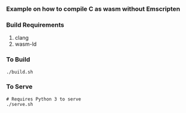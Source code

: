 ### Example on how to compile C as wasm without Emscripten

### Build Requirements
1. clang
2. wasm-ld 

### To Build
```
./build.sh
```

### To Serve
```
# Requires Python 3 to serve
./serve.sh
```